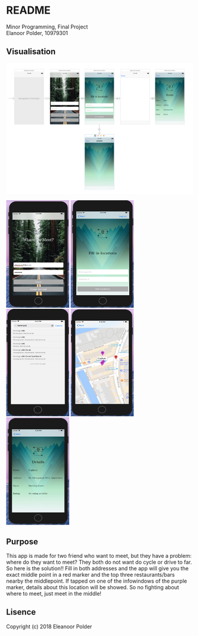 
# README
Minor Programming, Final Project  
Elanoor Polder, 10979301

## Visualisation
![Visualisation](doc/MainStoryboard.png)
<p float="left">
  <img src=https://github.com/eleanoor/Project/blob/master/doc/Screen1.png alt="scherm 1" width="170" height="290" />
  <img src=https://github.com/eleanoor/Project/blob/master/doc/screen2.png alt="scherm 2" width="170" height="290" />
  <img src=https://github.com/eleanoor/Project/blob/master/doc/screen5.png alt="scherm 3" width="170" height="290" />
  <img src=https://github.com/eleanoor/Project/blob/master/doc/screen3.png alt="scherm 4" width="170" height="290" />
  <img src=https://github.com/eleanoor/Project/blob/master/doc/screen4.png alt="scherm 5" width="170" height="290" />
</p>


## Purpose
This app is made for two friend who want to meet, but they have a problem: where do they want to meet? They both do not want do cycle or drive to far. So here is the solution!! Fill in both addresses and the app will give you the exact middle point in a red marker and the top three restaurants/bars nearby the middlepoint. If tapped on one of the infowindows of the purple marker, details about this location will be showed. So no fighting about where to meet, just meet in the middle!

## Lisence
Copyright (c) 2018 Eleanoor Polder

